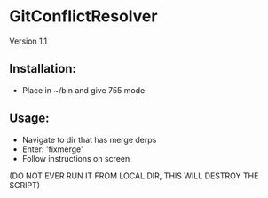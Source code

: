 GitConflictResolver
===================
Version 1.1


Installation:
-------------
- Place in ~/bin and give 755 mode


Usage:
------
- Navigate to dir that has merge derps
- Enter: 'fixmerge'
- Follow instructions on screen


(DO NOT EVER RUN IT FROM LOCAL DIR, THIS WILL DESTROY THE SCRIPT)
